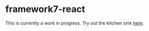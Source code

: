 # framework7-react

This is currently a work in progress. Try out the kitchen sink [here](http://bencompton.github.io/framework7-react/).
